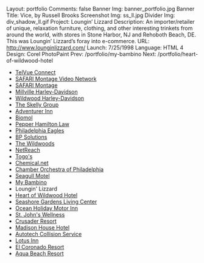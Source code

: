 Layout: portfolio
Comments: false
Banner Img: banner_portfolio.jpg
Banner Title: Vice, by Russell Brooks
Screenshot Img: ss_ll.jpg
Divider Img: div_shadow_ll.gif
Project: Loungin&#8217; Lizzard
Description: An importer/retailer of unique, relaxation furniture, clothing, and other interesting trinkets from around the world, with stores in Stone Harbor, NJ and Rehoboth Beach, DE. This was Loungin&#8217; Lizzard&#8217;s foray into e-commerce.
URL: http://www.lounginlizzard.com/
Launch: 7/25/1998
Language: HTML 4
Design: Corel PhotoPaint
Prev: /portfolio/my-bambino
Next: /portfolio/heart-of-wildwood-hotel

* [TelVue Connect](/portfolio/)
* [SAFARI Montage Video Network](/portfolio/safari-montage-video-network)
* [SAFARI Montage](/portfolio/safari-montage)
* [Millville Harley-Davidson](/portfolio/millville-harley-davidson)
* [Wildwood Harley-Davidson](/portfolio/wildwood-harley-davidson)
* [The Skelly Group](/portfolio/the-skelly-group)
* [Adventurer Inn](/portfolio/adventurer-inn)
* [Biomol](/portfolio/biomol)
* [Pepper Hamilton Law](/portfolio/pepper-hamilton-law)
* [Philadelphia Eagles](/portfolio/philadelphia-eagles)
* [BP Solutions](/portfolio/bp-solutions)
* [The Wildwoods](/portfolio/the-wildwoods)
* [NetReach](/portfolio/netreach)
* [Togo's](/portfolio/togos)
* [Chemical.net](/portfolio/chemical-net)
* [Chamber Orchestra of Philadelphia](/portfolio/chamber-orchestra-of-philadelphia)
* [Seagull Motel](/portfolio/seagull-motel)
* [My Bambino](/portfolio/my-bambino)
* Loungin' Lizzard
* [Heart of Wildwood Hotel](/portfolio/heart-of-wildwood-hotel)
* [Seashore Gardens Living Center](/portfolio/seashore-gardens-living-center)
* [Ocean Holiday Motor Inn](/portfolio/ocean-holiday-motor-inn)
* [St. John's Wellness](/portfolio/st-john-s-wellness)
* [Crusader Resort](/portfolio/crusader-resort)
* [Madison House Hotel](/portfolio/madison-house-hotel)
* [Autotech Collision Service](/portfolio/autotech-collision-service)
* [Lotus Inn](/portfolio/lotus-inn)
* [El Coronado Resort](/portfolio/el-coronado-resort)
* [Aqua Beach Resort](/portfolio/aqua-beach-resort)
